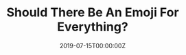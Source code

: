 ---
url: https://www.newyorker.com/culture/culture-desk/should-there-be-an-emoji-for-everything
title: "Should There Be An Emoji For Everything?"
publication: The New Yorker
date: 2019-07-15T00:00:00Z
image: ""
---